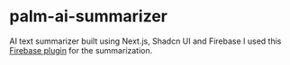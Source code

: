 # palm-ai-summarizer
AI text summarizer built using Next.js, Shadcn UI and Firebase
I used this [Firebase plugin](https://extensions.dev/extensions/googlecloud/firestore-palm-summarize-text) for the summarization.
